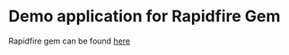 # Demo application for Rapidfire Gem
  Rapidfire gem can be found [here](https://github.com/code-mancers/rapidfire)
